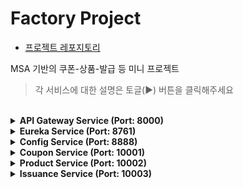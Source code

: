 # Factory Project
- [프로젝트 레포지토리](https://github.com/orgs/factory-msa/repositories)


MSA 기반의 쿠폰-상품-발급 등 미니 프로젝트
> 각 서비스에 대한 설명은 토글(▶︎) 버튼을 클릭해주세요

<br>

<details>
  <summary><b>API Gateway Service (Port: 8000)</b></summary>

  - [레포지토리](https://github.com/factory-msa/factory-api-gateway)
  
### Gateway
- 클라이언트와 서비스 사이에 위치한 Proxy 역할의 API Gateway
- 클라이언트는 각 서비스의 엔드포인트 대신 API Gateway 로 Call -> Gateway 는 설정값에 따라 각 서비스를 호출하고, 응답을 클라이언트에 전달하는 역할
- Spring Cloud Gateway 의 구성은 크게 `Route`, `Predicate`, `Filter` 로 구성

### Factory Gateway 서비스는 다음과 같은 역할을 담당
- `GlobalTransactionId`
  - 각 서비스의 추적, 로깅 등에 사용될 `글로벌 트랜잭션 ID` 를 생성하고, `HTTP Header` 에 설정
- `Request Logging`
  - 모든 클라이언트의 요청 데이터를 DB 에 저장
- TODO: `Authentication & Authorization`
- TODO: `Circuit Breaker`

### Gateway Glossary
![image](https://github.com/JuHyun419/study/assets/50076031/5b21f55f-5789-4ae4-8741-f9f930a86c21)

#### Route
- 서비스의 고유 id, 요청 url, Predicates, Filter 로 구성
- 요청 uri 의 조건이 predicates 와 일치하는지 확인 후 요청 경로 매칭
#### Predicate
- API Gateway 로 들어온 클라이언트의 요청이 조건을 만족하는지 검증
#### Filter
- API Gateway 로 들어온 클라이언트의 요청에 Filter 를 적용하여 선처리 및 후처리를 적용

### docs
https://docs.spring.io/spring-cloud-gateway/docs/current/reference/html/
</details>


<details>
  <summary><b>Eureka Service (Port: 8761)</b></summary>
  
  - [레포지토리](https://github.com/factory-msa/factory-eureka)

### Eureka
- MSA 구축 시 사용되는 `서비스 디스커버리(Service Discovery)` 및 `레지스트리 서버`
- Service Discovery: Client 가 서비스를 호출할 때 필요한 서비스의 정보(IP, Port)들을 저장 및 관리하는 개념
- 왜 필요할까?
  - Eureka Service가 존재하지 않고, API Gateway에서 모든 서비스의 정보를 관리하고, 각 서비스에서 다른 서비스들의 정보를 등록하여 관리한다면, 이후 서비스의 확장/축소 등의 유지보수에서 각각의 서비스 정보들을 업데이트 해야한다.
  - 따라서 쉽게 얘기하면, 중앙집중화(?) 정도로 생각하면 될 듯

### localhost:8761
![image](https://github.com/factory-msa/factory-eureka/assets/50076031/68b46e57-710e-4dba-8bd4-1c0461ca4749)

![image](https://github.com/JuHyun419/factory-eureka/assets/50076031/552dd86b-f6b9-429a-b06e-3b569a3ac11c)
- https://www.nginx.com/blog/service-discovery-in-a-microservices-architecture/

### docs
- https://docs.spring.io/spring-cloud-netflix/docs/current/reference/html/#service-discovery-eureka-clients

</details>


<details>
  <summary><b>Config Service (Port: 8888)</b></summary>
  
  - [레포지토리](https://github.com/factory-msa/factory-config)


### Config
- 분산 시스템에서 외부 설정 정보를 여러 서버 및 클라이언트에게 제공하는 서비스
- Config Server 는 외부에 제공하는 모든 환경에 대한 정보들을 관리하는 중앙 서버

![img.png](https://github.com/factory-msa/factory-config/blob/main/img.png)

![img_1.png](https://github.com/factory-msa/factory-config/blob/main/img_1.png)

![img_2.png](https://github.com/factory-msa/factory-config/blob/main/img_2.png)

<br>

![image](https://github.com/factory-msa/factory-config/assets/50076031/13217369-6587-4e66-a7f9-645f12d501a9)
- https://mangkyu.tistory.com/253

### docs
- https://docs.spring.io/spring-cloud-config/docs/current/reference/html/

</details>


<details>
  <summary><b>Coupon Service (Port: 10001)</b></summary>
  
  - [레포지토리](https://github.com/factory-msa/factory-coupon)
</details>


<details>
  <summary><b>Product Service (Port: 10002)</b></summary>
  
  - [레포지토리](https://github.com/factory-msa/factory-product)
</details>


<details>
  <summary><b>Issuance Service (Port: 10003)</b></summary>
  
  - [레포지토리](https://github.com/factory-msa/factory-issuance)
</details>

